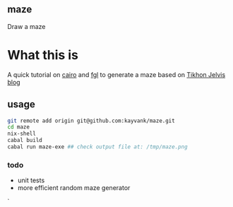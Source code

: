maze
---
Draw a maze

# What this is
A quick tutorial on [cairo](https://hackage.haskell.org/package/cairo) and [fgl](https://hackage.haskell.org/package/fgl) to generate a maze based on [Tikhon Jelvis blog](https://jelv.is/blog/Generating-Mazes-with-Inductive-Graphs/)

## usage

``` sh
git remote add origin git@github.com:kayvank/maze.git
cd maze
nix-shell
cabal build
cabal run maze-exe ## check output file at: /tmp/maze.png
```

### todo
- unit tests
- more efficient random maze generator

`
